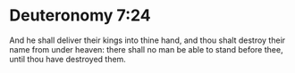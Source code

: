 # Deuteronomy 7:24

And he shall deliver their kings into thine hand, and thou shalt destroy their name from under heaven: there shall no man be able to stand before thee, until thou have destroyed them.